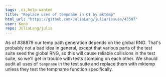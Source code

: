 ```yaml
---
tags: ,ci,help-wanted
title: "Replace uses of tempname in CI by mktemp"
html_url: "https://github.com/JuliaLang/julia/issues/43597"
user: Keno
repo: JuliaLang/julia
---
```


As of #38879 our temp path generation depends on the global RNG. That's probably not a bad idea in general, except that various parts of the test suite seed the global RNG, so this will cause reliable collisions in the test suite, so we'll get in trouble with tests stomping on each other. We should audit all uses of `tempname` in the test suite and replace them with mktemp unless they test the tempname function specifically.